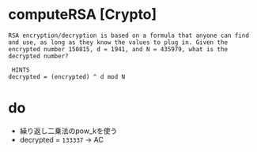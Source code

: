 # computeRSA [Crypto]
```
RSA encryption/decryption is based on a formula that anyone can find and use, as long as they know the values to plug in. Given the encrypted number 150815, d = 1941, and N = 435979, what is the decrypted number?

 HINTS
decrypted = (encrypted) ^ d mod N
```

# do
- 繰り返し二乗法のpow_kを使う
- decrypted = `133337` -> AC

